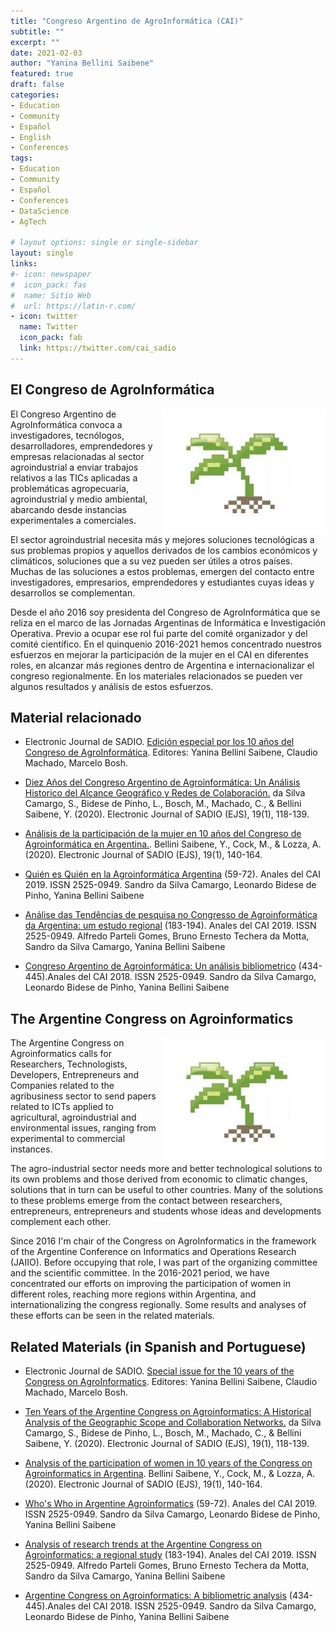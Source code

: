 ```yaml
---
title: "Congreso Argentino de AgroInformática (CAI)"
subtitle: ""
excerpt: ""
date: 2021-02-03
author: "Yanina Bellini Saibene"
featured: true
draft: false
categories:
- Education
- Community
- Español
- English
- Conferences
tags:
- Education
- Community
- Español
- Conferences
- DataScience
- AgTech

# layout options: single or single-sidebar
layout: single
links:
#- icon: newspaper
#  icon_pack: fas
#  name: Sitio Web
#  url: https://latin-r.com/
- icon: twitter
  name: Twitter
  icon_pack: fab
  link: https://twitter.com/cai_sadio
---
```




## El Congreso de AgroInformática

<img src='featured.jpg' align="right" height="200" alt='Logo del CAI.'/>

El Congreso Argentino de AgroInformática convoca a investigadores, tecnólogos, desarrolladores, emprendedores y empresas relacionadas al sector agroindustrial a enviar trabajos relativos a las TICs aplicadas a problemáticas agropecuaria, agroindustrial y medio ambiental, abarcando desde instancias experimentales a comerciales.

El sector agroindustrial necesita más y mejores soluciones tecnológicas a sus problemas propios y aquellos derivados de los cambios económicos y climáticos, soluciones que a su vez pueden ser útiles a otros países. Muchas de las soluciones a estos problemas, emergen del contacto entre investigadores, empresarios, emprendedores y estudiantes cuyas ideas y desarrollos se complementan.

Desde el año 2016 soy presidenta del Congreso de AgroInformática que se reliza en el marco de las Jornadas Argentinas de Informática e Investigación Operativa.  Previo a ocupar ese rol fui parte del comité organizador y del comité científico. En el quinquenio 2016-2021 hemos concentrado nuestros esfuerzos en mejorar la participación de la mujer en el CAI en diferentes roles, en alcanzar más regiones dentro de Argentina e internacionalizar el congreso regionalmente.  En los materiales relacionados se pueden ver algunos resultados y análisis de estos esfuerzos.


## Material relacionado

* Electronic Journal de SADIO.  [Edición especial por los 10 años del Congreso de AgroInformática](https://publicaciones.sadio.org.ar/index.php/EJS/issue/view/20). Editores: Yanina Bellini Saibene, Claudio Machado, Marcelo Bosh.

* [Diez Años del Congreso Argentino de Agroinformática: Un Análisis Historico del Alcance Geográfico y Redes de Colaboración.](https://publicaciones.sadio.org.ar/index.php/EJS/article/view/160) da Silva Camargo, S., Bidese de Pinho, L., Bosch, M., Machado, C., & Bellini Saibene, Y. (2020).  Electronic Journal of SADIO (EJS), 19(1), 118-139.

* [Análisis de la participación de la mujer en 10 años del Congreso de Agroinformática en Argentina.](https://publicaciones.sadio.org.ar/index.php/EJS/article/view/161). Bellini Saibene, Y., Cock, M., & Lozza, A. (2020). Electronic Journal of SADIO (EJS), 19(1), 140-164.

* [Quién es Quién en la Agroinformática Argentina](http://170.210.201.137/pdfs/cai/CAI-06.pdf) (59-72). Anales del CAI 2019. ISSN 2525-0949. Sandro da Silva Camargo, Leonardo Bidese de Pinho, Yanina Bellini Saibene

*  [Análise das Tendências de pesquisa no Congresso de Agroinformática da Argentina: um estudo regional](http://170.210.201.137/pdfs/cai/CAI-18.pdf) (183-194). Anales del CAI 2019. ISSN 2525-0949. Alfredo Parteli Gomes, Bruno Ernesto Techera da Motta, Sandro da Silva Camargo, Yanina Bellini Saibene

* [Congreso Argentino de Agroinformática: Un análisis bibliometrico](http://47jaiio.sadio.org.ar/sites/default/files/CAI-55.pdf) (434-445).Anales del CAI 2018. ISSN 2525-0949. Sandro da Silva Camargo, Leonardo Bidese de Pinho, Yanina Bellini Saibene


## The Argentine Congress on Agroinformatics

<img src='featured.jpg' align="right" height="200" alt='Logo of CAI.'/>

The Argentine Congress on Agroinformatics calls for Researchers, Technologists, Developers, Entrepreneurs and Companies related to the agribusiness sector to send papers related to ICTs applied to agricultural, agroindustrial and environmental issues, ranging from experimental to commercial instances.

The agro-industrial sector needs more and better technological solutions to its own problems and those derived from economic to climatic changes, solutions that in turn can be useful to other countries. Many of the solutions to these problems emerge from the contact between researchers, entrepreneurs, entrepreneurs and students whose ideas and developments complement each other.

Since 2016 I'm chair of the Congress on AgroInformatics in the framework of the Argentine Conference on Informatics and Operations Research (JAIIO). Before occupying that role, I was part of the organizing committee and the scientific committee. In the 2016-2021 period, we have concentrated our efforts on improving the participation of women in different roles, reaching more regions within Argentina, and internationalizing the congress regionally. Some results and analyses of these efforts can be seen in the related materials.


## Related Materials (in Spanish and Portuguese)

* Electronic Journal de SADIO.  [Special issue for the 10 years of the Congress on AgroInformatics](https://publicaciones.sadio.org.ar/index.php/EJS/issue/view/20). Editores: Yanina Bellini Saibene, Claudio Machado, Marcelo Bosh.

* [Ten Years of the Argentine Congress on Agroinformatics: A Historical Analysis of the Geographic Scope and Collaboration Networks.](https://publicaciones.sadio.org.ar/index.php/EJS/article/view/160) da Silva Camargo, S., Bidese de Pinho, L., Bosch, M., Machado, C., & Bellini Saibene, Y. (2020).  Electronic Journal of SADIO (EJS), 19(1), 118-139.

* [Analysis of the participation of women in 10 years of the Congress on Agroinformatics in Argentina](https://publicaciones.sadio.org.ar/index.php/EJS/article/view/161). Bellini Saibene, Y., Cock, M., & Lozza, A. (2020). Electronic Journal of SADIO (EJS), 19(1), 140-164.

* [Who's Who in Argentine Agroinformatics](http://170.210.201.137/pdfs/cai/CAI-06.pdf) (59-72). Anales del CAI 2019. ISSN 2525-0949. Sandro da Silva Camargo, Leonardo Bidese de Pinho, Yanina Bellini Saibene

*  [Analysis of research trends at the Argentine Congress on Agroinformatics: a regional study](http://170.210.201.137/pdfs/cai/CAI-18.pdf) (183-194). Anales del CAI 2019. ISSN 2525-0949. Alfredo Parteli Gomes, Bruno Ernesto Techera da Motta, Sandro da Silva Camargo, Yanina Bellini Saibene

* [Argentine Congress on Agroinformatics: A bibliometric analysis](http://47jaiio.sadio.org.ar/sites/default/files/CAI-55.pdf) (434-445).Anales del CAI 2018. ISSN 2525-0949. Sandro da Silva Camargo, Leonardo Bidese de Pinho, Yanina Bellini Saibene
